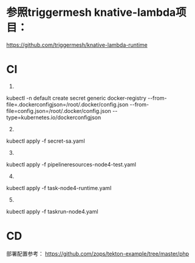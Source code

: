 # 参照triggermesh knative-lambda项目：
https://github.com/triggermesh/knative-lambda-runtime

# CI
1. 
kubectl -n default create secret generic docker-registry --from-file=.dockerconfigjson=/root/.docker/config.json --from-file=config.json=/root/.docker/config.json --type=kubernetes.io/dockerconfigjson

2.
kubectl apply -f secret-sa.yaml

3.
kubectl apply -f pipelineresources-node4-test.yaml

4.
kubectl apply -f task-node4-runtime.yaml

5.
kubectl apply -f taskrun-node4.yaml

# CD  
部署配置参考：
https://github.com/zops/tekton-example/tree/master/php
